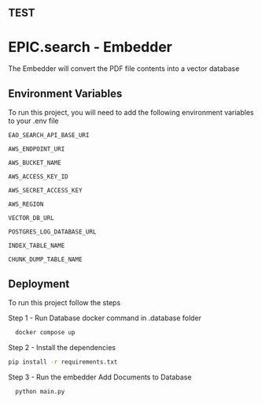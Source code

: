 
## TEST

# EPIC.search - Embedder

The Embedder will convert the PDF file contents into a vector database


## Environment Variables

To run this project, you will need to add the following environment variables to your .env file

`EAO_SEARCH_API_BASE_URI`

`AWS_ENDPOINT_URI`

`AWS_BUCKET_NAME`

`AWS_ACCESS_KEY_ID`

`AWS_SECRET_ACCESS_KEY`

`AWS_REGION`

`VECTOR_DB_URL`

`POSTGRES_LOG_DATABASE_URL`

`INDEX_TABLE_NAME`

`CHUNK_DUMP_TABLE_NAME`

## Deployment

To run  this project follow the steps

Step 1 - Run Database docker command in .database folder

```bash
  docker compose up
```

Step 2 - Install the dependencies 
```bash
pip install -r requirements.txt
```

Step 3 - Run the embedder Add Documents to Database

```bash
  python main.py
```




